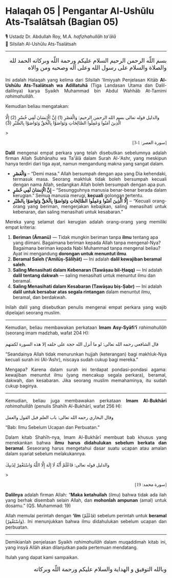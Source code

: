# **Halaqah 05 | Pengantar Al-Ushūlu Ats-Tsalātsah (Bagian 05)**

🎙 Ustadz Dr. Abdullah Roy, M.A. *hafizhahullāh ta'ālā*  
📗 Silsilah Al-Ushūlu Ats-Tsalātsah  

---

<p style="text-align: right; font-family: 'Scheherazade', 'Amiri', serif; font-size: 18px;">
بسم اللّه الرحمن الرحيم  
السلام عليكم ورحمة اللّه وبركاته  
الحمد لله والصلاة والسلام على رسول الله وعلى آله وصحبه ومن والاه  
</p>

<p style="text-align: justify;">
Ini adalah Halaqah yang kelima dari Silsilah ‘Ilmiyyah Penjelasan Kitāb <b>Al-Ushūlu Ats-Tsalātsah wa Adillatuhā</b> (Tiga Landasan Utama dan Dalil-dalilnya) karya Syaikh Muhammad bin Abdul Wahhāb At-Tamimi <i>rahimahullāh</i>.
</p>

<p style="text-align: justify;">
Kemudian beliau mengatakan:
</p>

> <p style="text-align: right; font-family: 'Scheherazade', 'Amiri', serif; font-size: 18px;">
والدليل قوله تعالى بسم الله الرحمن الرحيم: وَالْعَصْرِ (1) إِنَّ الْإِنسَانَ لَفِي خُسْرٍ (2) إِلَّا الَّذِينَ آمَنُوا وَعَمِلُوا الصَّالِحَاتِ وَتَوَاصَوْا بِالْحَقِّ وَتَوَاصَوْا بِالصَّبْرِ (3)
</p>
> <p style="text-align: right; font-family: 'Scheherazade', 'Amiri', serif;">[سورة العصر: 1-3]</p>

<p style="text-align: justify;">
<b>Dalil</b> mengenai empat perkara yang telah disebutkan sebelumnya adalah firman Allah Subhānahu wa Ta'ālā dalam Surah Al-'Ashr, yang meskipun hanya terdiri dari tiga ayat, namun mengandung makna yang sangat dalam.
</p>

<ul style="text-align: justify;">
<li><b>وَالْعَصْرِ</b> – “Demi masa.” Allah bersumpah dengan apa yang Dia kehendaki, termasuk masa. Seorang makhluk tidak boleh bersumpah kecuali dengan nama Allah, sedangkan Allah boleh bersumpah dengan apa pun.</li>
<li><b>إِنَّ الْإِنسَانَ لَفِي خُسْرٍ</b> – “Sesungguhnya manusia benar-benar berada dalam kerugian.” Semua manusia merugi, <b>kecuali</b> golongan tertentu.</li>
<li><b>إِلَّا الَّذِينَ آمَنُوا وَعَمِلُوا الصَّالِحَاتِ وَتَوَاصَوْا بِالْحَقِّ وَتَوَاصَوْا بِالصَّبْرِ</b> – “Kecuali orang-orang yang beriman, mengerjakan kebajikan, saling menasihati untuk kebenaran, dan saling menasihati untuk kesabaran.”</li>
</ul>

<p style="text-align: justify;">
Mereka yang selamat dari kerugian adalah orang-orang yang memiliki empat kriteria:
</p>

1. **Beriman (Āmanū)** — Tidak mungkin beriman tanpa <b>ilmu</b> tentang apa yang diimani. Bagaimana beriman kepada Allah tanpa mengenal-Nya? Bagaimana beriman kepada Nabi Muhammad tanpa mengenal beliau? Ayat ini mengandung <b>dorongan untuk menuntut ilmu</b>.  
2. **Beramal Saleh ('Amilūṣ-Ṣāliḥāt)** — Ini adalah <b>dalil kewajiban beramal saleh</b>.  
3. **Saling Menasihati dalam Kebenaran (Tawāṣau bil-Ḥaqq)** — Ini adalah <b>dalil tentang dakwah</b> — saling menasihati untuk menuntut ilmu dan beramal.  
4. **Saling Menasihati dalam Kesabaran (Tawāṣau biṣ-Ṣabr)** — Ini adalah <b>dalil untuk bersabar atas segala rintangan</b> dalam menuntut ilmu, beramal, dan berdakwah.  

<p style="text-align: justify;">
Inilah dalil yang disebutkan penulis mengenai empat perkara yang wajib dipelajari seorang muslim.
</p>

---

<p style="text-align: justify;">
Kemudian, beliau membawakan perkataan <b>Imam Asy-Syāfi‘ī</b> <i>rahimahullāh</i> (seorang imam madzhab, wafat 204 H):
</p>

> <p style="text-align: right; font-family: 'Scheherazade', 'Amiri', serif; font-size: 18px;">
قال الشافعي رحمه الله تعالى: لو ما أنزل الله حجة على خلقه إلا هذه السورة لكفتهم
</p>

<p style="text-align: justify;">
“Seandainya Allah tidak menurunkan hujjah (keterangan) bagi makhluk-Nya kecuali surah ini (Al-‘Ashr), niscaya sudah cukup bagi mereka.”
</p>

<p style="text-align: justify;">
Mengapa? Karena dalam surah ini terdapat pondasi-pondasi agama: kewajiban menuntut ilmu (yang mencakup segala perkara), beramal, dakwah, dan kesabaran. Jika seorang muslim memahaminya, itu sudah cukup baginya.
</p>

---

<p style="text-align: justify;">
Kemudian, beliau juga membawakan perkataan <b>Imam Al-Bukhārī</b> <i>rahimahullāh</i> (penulis Shahīh Al-Bukhārī, wafat 256 H):
</p>

> <p style="text-align: right; font-family: 'Scheherazade', 'Amiri', serif; font-size: 18px;">
وقال البخاري رحمه الله تعالى: باب العلم قبل القول والعمل
</p>

<p style="text-align: justify;">
“Bab: Ilmu Sebelum Ucapan dan Perbuatan.”
</p>

<p style="text-align: justify;">
Dalam kitab Shahīh-nya, Imam Al-Bukhārī membuat bab khusus yang menekankan bahwa <b>ilmu harus didahulukan sebelum berkata dan beramal</b>. Seseorang harus mengetahui dasar suatu ucapan atau amalan dalam syariat sebelum melakukannya.
</p>

> <p style="text-align: right; font-family: 'Scheherazade', 'Amiri', serif; font-size: 18px;">
والدليل قوله تعالى: فَاعْلَمْ أَنَّهُ لَا إِلَهَ إِلَّا اللَّهُ وَاسْتَغْفِرْ لِذَنبِكَ
</p>
> <p style="text-align: right; font-family: 'Scheherazade', 'Amiri', serif;">[سورة محمد: 19]</p>

<p style="text-align: justify;">
<b>Dalilnya</b> adalah firman Allah: “<b>Maka ketahuilah</b> (ilmu) bahwa tidak ada ilah yang berhak disembah selain Allah, dan <b>mohonlah ampunan</b> (amal) untuk dosamu.” (QS. Muhammad: 19)
</p>

<p style="text-align: justify;">
Allah memulai perintah dengan <b>‘ilm</b> (<span style="font-family: 'Scheherazade', serif;">فَاعْلَمْ</span>) sebelum perintah untuk <b>beramal</b> (<span style="font-family: 'Scheherazade', serif;">وَاسْتَغْفِرْ</span>). Ini menunjukkan bahwa ilmu didahulukan sebelum ucapan dan perbuatan.
</p>

---

<p style="text-align: justify;">
Demikianlah penjelasan Syaikh <i>rahimahullāh</i> dalam muqaddimah kitab ini, yang insyā Allāh akan dilanjutkan pada pertemuan mendatang.
</p>

<p style="text-align: justify;">
Itulah yang dapat kami sampaikan.
</p>

<p style="text-align: right; font-family: 'Scheherazade', 'Amiri', serif; font-size: 18px;">
وبالله التوفيق و الهداية  
والسلام عليكم ورحمة اللّه وبركاته  
</p>
